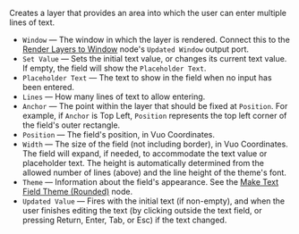Creates a layer that provides an area into which the user can enter multiple lines of text.

   - `Window` — The window in which the layer is rendered. Connect this to the [Render Layers to Window](vuo-node://vuo.layer.render.window2) node's `Updated Window` output port.
   - `Set Value` — Sets the initial text value, or changes its current text value.  If empty, the field will show the `Placeholder Text`.
   - `Placeholder Text` — The text to show in the field when no input has been entered.
   - `Lines` — How many lines of text to allow entering.
   - `Anchor` — The point within the layer that should be fixed at `Position`.  For example, if `Anchor` is Top Left, `Position` represents the top left corner of the field's outer rectangle.
   - `Position` — The field's position, in Vuo Coordinates.
   - `Width` — The size of the field (not including border), in Vuo Coordinates.  The field will expand, if needed, to accommodate the text value or placeholder text.  The height is automatically determined from the allowed number of lines (above) and the line height of the theme's font.
   - `Theme` — Information about the field's appearance.  See the [Make Text Field Theme (Rounded)](vuo-node://vuo.ui.make.theme.text.rounded) node.
   - `Updated Value` — Fires with the initial text (if non-empty), and when the user finishes editing the text (by clicking outside the text field, or pressing Return, Enter, Tab, or Esc) if the text changed.
